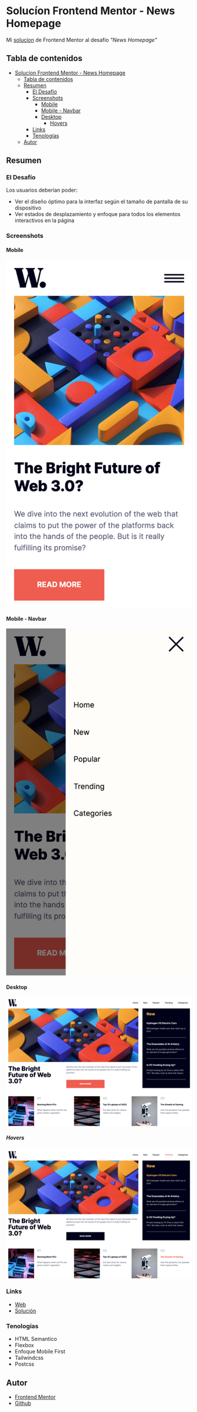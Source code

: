 # Solucíon Frontend Mentor - News Homepage

Mi [solucíon](https://www.frontendmentor.io/solutions/solution-to-the-news-homepage-challenge-with-tailwindcss-xwH-pynHQF) de Frontend Mentor al desafío *"News Homepage"*

## Tabla de contenidos

- [Solucíon Frontend Mentor - News Homepage](#solucíon-frontend-mentor---news-homepage)
  - [Tabla de contenidos](#tabla-de-contenidos)
  - [Resumen](#resumen)
    - [El Desafío](#el-desafío)
    - [Screenshots](#screenshots)
      - [Mobile](#mobile)
      - [Mobile - Navbar](#mobile---navbar)
      - [Desktop](#desktop)
        - [Hovers](#hovers)
    - [Links](#links)
    - [Tenologías](#tenologías)
  - [Autor](#autor)

## Resumen

### El Desafío

Los usuarios deberían poder:

- Ver el diseño óptimo para la interfaz según el tamaño de pantalla de su dispositivo
- Ver estados de desplazamiento y enfoque para todos los elementos interactivos en la página

### Screenshots

#### Mobile

![mobile](./screenshots/mobile.png)

#### Mobile - Navbar

![mobile_navbar](./screenshots/mobile_navbar.png)

#### Desktop

![desktop](./screenshots/desktop.png)

##### Hovers

![desktop_hovers](./screenshots/desktop_hovers.png)

### Links

- [Web](https://salando25.github.io/news_homepage_main/)
- [Solución](https://www.frontendmentor.io/solutions/solution-to-the-news-homepage-challenge-with-tailwindcss-xwH-pynHQF)

### Tenologías

- HTML Semantico
- Flexbox
- Enfoque Mobile First
- Tailwindcss
- Postcss

## Autor

- [Frontend Mentor](https://www.frontendmentor.io/profile/salando25)
- [Github](https://github.com/salando25)
